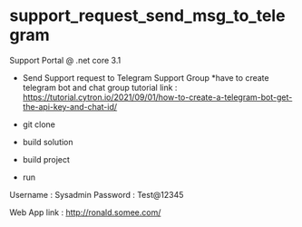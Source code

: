 # support_request_send_msg_to_telegram
Support Portal @ .net core 3.1
- Send Support request to Telegram Support Group *have to create telegram bot and chat group
tutorial link : https://tutorial.cytron.io/2021/09/01/how-to-create-a-telegram-bot-get-the-api-key-and-chat-id/

- git clone
- build solution
- build project
- run

Username : Sysadmin Password : Test@12345

Web App link : http://ronald.somee.com/
